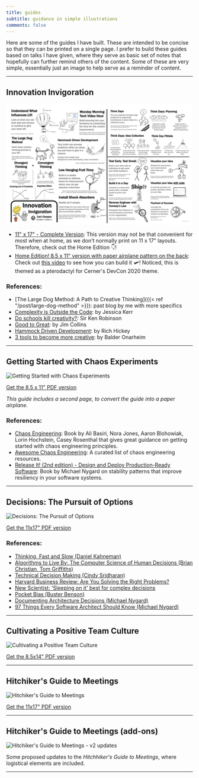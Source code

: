 ```yaml
---
title: guides
subtitle: guidance in simple illustrations
comments: false
---
```


Here are some of the guides I have built. These are intended to be concise so that they can be printed on a single page. I prefer to build these guides based on talks I have given, where they serve as basic set of notes that hopefully can further remind others of the content. Some of these are very simple, essentially just an image to help serve as a reminder of content.

---

## Innovation Invigoration

![Innovation Invigoration](/img/innovation-invigoration-guide.png)

* [11" x 17" - Complete Version](/guides/innovation-invigoration-guide.pdf): This version may not be that convenient for most when at home, as we don't normally print on 11 x 17" layouts. Therefore, check out the Home Edition 👇!
* [Home Edition! 8.5 x 11" version with paper airplane pattern on the back](/guides/innovation-invigoration-guide-home-edition.pdf): Check out [this video](https://twitter.com/che55er/status/1286332322774749184) to see how you can build it 🛩️! Noticed, this is themed as a pterodactyl for Cerner's DevCon 2020 theme.

### References:

* [The Large Dog Method: A Path to Creative Thinking]({{< ref "/post/large-dog-method" >}}): past blog by me with more specifics
* [Complexity is Outside the Code](https://www.youtube.com/watch?v=sIWekh32LG4): by Jessica Kerr
* [Do schools kill creativity?](https://www.ted.com/talks/sir_ken_robinson_do_schools_kill_creativity): Sir Ken Robinson
* [Good to Great](https://www.jimcollins.com/article_topics/articles/good-to-great.html): by Jim Collins
* [Hammock Driven Development](https://www.youtube.com/watch?v=f84n5oFoZBc): by Rich Hickey
* [3 tools to become more creative](https://www.youtube.com/watch?v=g-YScywp6AU): by Balder Onarheim

---

## Getting Started with Chaos Experiments

![Getting Started with Chaos Experiments](/img/getting-started-w-chaos-experiments.png)

[Get the 8.5 x 11" PDF version](/guides/getting-started-w-chaos-exp-guide.pdf)

_This guide includes a second page, to convert the guide into a paper airplane._

### References:

* [Chaos Engineering](https://www.oreilly.com/library/view/chaos-engineering/9781491988459/): Book by Ali Basiri, Nora Jones, Aaron Blohowiak, Lorin Hochstein, Casey Rosenthal that gives great guidance on getting started with chaos engineering principles.
* [Awesome Chaos Engineering](https://github.com/dastergon/awesome-chaos-engineering): A curated list of chaos engineering resources.
* [Release It! (2nd edition) - Design and Deploy Production-Ready Software](https://pragprog.com/book/mnee2/release-it-second-edition): Book by Michael Nygard on stability patterns that improve resiliency in your software systems.

---

## Decisions: The Pursuit of Options

![Decisions: The Pursuit of Options](/img/decision-guide.png)

[Get the 11x17" PDF version](/guides/decision-guide-11-17.pdf)

### References:

* [Thinking, Fast and Slow (Daniel Kahneman)](https://en.wikipedia.org/wiki/Thinking,_Fast_and_Slow)
* [Algorithms to Live By: The Computer Science of Human Decisions (Brian Christian, Tom Griffiths)](http://algorithmstoliveby.com/)
* [Technical Decision Making (Cindy Sridharan)](https://medium.com/@copyconstruct/technical-decision-making-9b2817c18da4)
* [Harvard Business Review: Are You Solving the Right Problems?](https://hbr.org/2017/01/are-you-solving-the-right-problems)
* [New Scientist: 'Sleeping on it' best for complex decisions](https://www.newscientist.com/article/dn8732-sleeping-on-it-best-for-complex-decisions/)
* [Pocket Bias (Buster Benson)](https://busterbenson.com/biases/)
* [Documenting Architecture Decisions (Michael Nygard)](http://thinkrelevance.com/blog/2011/11/15/documenting-architecture-decisions)
* [97 Things Every Software Architect Should Know (Michael Nygard)](https://www.oreilly.com/library/view/97-things-every/9780596800611/)

---

## Cultivating a Positive Team Culture

![Cultivating a Positive Team Culture](/img/positive-env.png)

[Get the 8.5x14" PDF version](/guides/positive-env-8.5x14.pdf)

---

## Hitchiker's Guide to Meetings

![Hitchiker's Guide to Meetings](/img/hitchhikers-guide-v1.png)

[Get the 11x17" PDF version](/guides/hitchhikers-guide-to-meetings-11-17.pdf)

---

## Hitchiker's Guide to Meetings (add-ons)

![Hitchiker's Guide to Meetings - v2 updates](/img/hitchhikers-guide-v2-update.jpg)

Some proposed updates to the _Hitchhiker's Guide to Meetings_, where logistical elements are included.

---